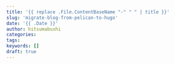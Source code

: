 ```yaml
---
title: '{{ replace .File.ContentBaseName "-" " " | title }}'
slug: 'migrate-blog-from-pelican-to-hugo'
date: '{{ .Date }}'
author: hitsumabushi
categories:
tags:
keywords: []
draft: true
---
```

